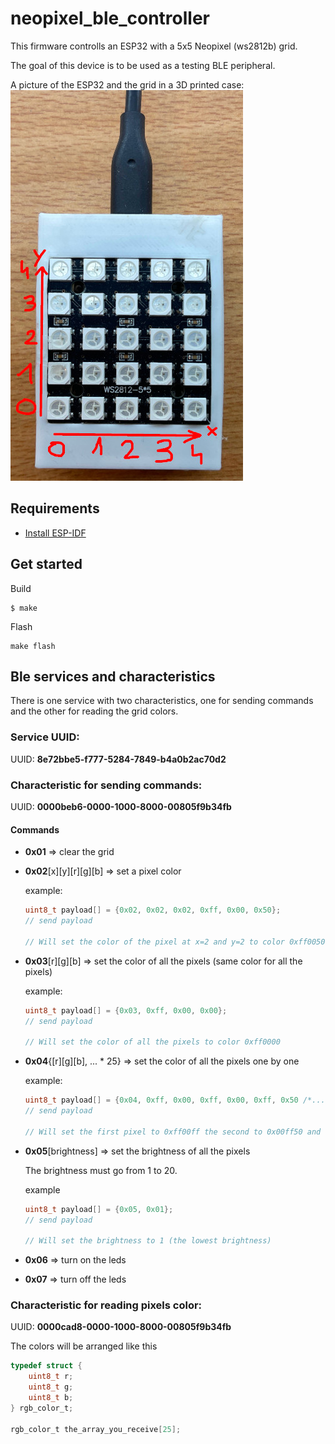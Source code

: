# neopixel_ble_controller

This firmware controlls an ESP32 with a 5x5 Neopixel (ws2812b) grid.

The goal of this device is to be used as a testing BLE peripheral.

A picture of the ESP32 and the grid in a 3D printed case:\
![pic_of_the_grid](./.github/pixel_pic.jpg)


## Requirements
- [Install ESP-IDF](https://docs.espressif.com/projects/esp-idf/en/stable/esp32/get-started/index.html)

## Get started

Build
```
$ make
```
Flash
```
make flash
```

## Ble services and characteristics

There is one service with two characteristics, one for sending commands and the other for reading the grid colors.

### Service UUID: 
UUID: **8e72bbe5-f777-5284-7849-b4a0b2ac70d2**

### Characteristic for sending commands:
UUID: **0000beb6-0000-1000-8000-00805f9b34fb**

#### Commands

- **0x01** => clear the grid

- **0x02**[x][y][r][g][b] => set a pixel color

    example: 
    ```c
    uint8_t payload[] = {0x02, 0x02, 0x02, 0xff, 0x00, 0x50};
    // send payload

    // Will set the color of the pixel at x=2 and y=2 to color 0xff0050
    ```

- **0x03**[r][g][b] => set the color of all the pixels (same color for all the pixels)

    example:
    ```c
    uint8_t payload[] = {0x03, 0xff, 0x00, 0x00};
    // send payload

    // Will set the color of all the pixels to color 0xff0000
    ```

- **0x04**{[r][g][b], ... * 25} => set the color of all the pixels one by one

    example:
    ```c
    uint8_t payload[] = {0x04, 0xff, 0x00, 0xff, 0x00, 0xff, 0x50 /*...*/};
    // send payload

    // Will set the first pixel to 0xff00ff the second to 0x00ff50 and so on ...
    ```

- **0x05**[brightness] => set the brightness of all the pixels

    The brightness must go from 1 to 20.

    example
    ```c
    uint8_t payload[] = {0x05, 0x01};
    // send payload

    // Will set the brightness to 1 (the lowest brightness)
    ```

- **0x06** => turn on the leds

- **0x07** => turn off the leds


### Characteristic for reading pixels color:
UUID: **0000cad8-0000-1000-8000-00805f9b34fb**

The colors will be arranged like this

```c
typedef struct {
    uint8_t r;
    uint8_t g;
    uint8_t b;
} rgb_color_t;

rgb_color_t the_array_you_receive[25];
```